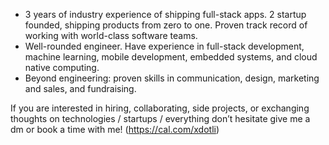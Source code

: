 - 3 years of industry experience of shipping full-stack apps. 2 startup founded, shipping products from zero to one. Proven track record of working with world-class software teams. 
- Well-rounded engineer. Have experience in full-stack development, machine learning, mobile development, embedded systems, and cloud native computing. 
- Beyond engineering: proven skills in communication, design, marketing and sales, and fundraising.

If you are interested in hiring, collaborating, side projects, or exchanging thoughts on technologies / startups / everything don’t hesitate give me a dm or book a time with me! (https://cal.com/xdotli)
